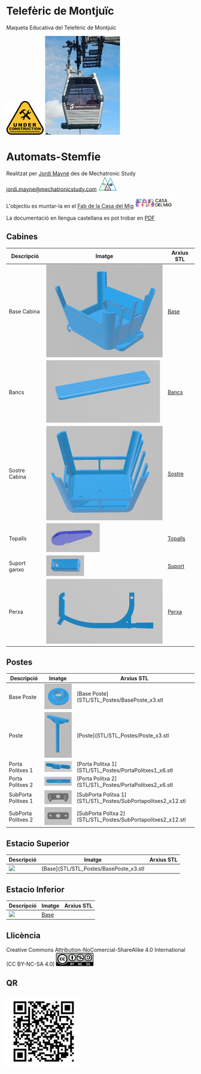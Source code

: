 # Telefèric de Montjuïc
Maqueta Educativa del Teleféric de Montjuïc 

<img src="Imatges/UnderConstruction.png" width="100" />

<img src="Imatges/Cabina.jpg" width="200" />


# Automats-Stemfie

Realitzat per [Jordi Mayné](https://github.com/maynej) des de Mechatronic Study jordi.mayne@mechatronicstudy.com <img src="Imatges/Logo3senseFons.png" width="50" />

L'objectiu es muntar-la en el [Fab de la Casa del Mig](https://www.fabcasadelmig.cat/)  <img src="Imatges/FAB.png" width="100" />

La documentació en llengua castellana es pot trobar en [PDF](https://github.com/maynej/CableCar-Montjuic/tree/main/DOC_ESP) 

## Cabines 
  
Descripció         | Imatge          | Arxius STL    
------------- | ------------- | ------------- 
Base Cabina |![](Imatges/Base.png) | [Base](STL/STL_Cabines/Base.stl) 
Bancs |![](Imatges/Bancs.png) | [Bancs](STL/STL_Cabines/Bancs_x2.stl)
Sostre Cabina |![](Imatges/Sostre.png) | [Sostre](STL/STL_Cabines/Sostre.stl) 
Topalls |![](Imatges/Topalls.png) | [Topalls](STL/STL_Cabines/Topall_x4.stl)
Suport ganxo |![](Imatges/SobreSostre.png) | [Suport](STL/STL_Cabines/SobreSostre.stl)
Perxa |![](Imatges/Perxa.png) | [Perxa](STL/STL_Cabines/Perxa.stl)

## Postes 
  
Descripció         | Imatge          | Arxius STL    
------------- | ------------- | ------------- 
Base Poste |![](Imatges/BasePoste.png) | [Base Poste](STL/STL_Postes/BasePoste_x3.stl
Poste |![](Imatges/Poste.png) | [Poste](STL/STL_Postes/Poste_x3.stl
Porta Politxes 1 |![](Imatges/PortaPolitxes1.png) | [Porta Politxa 1](STL/STL_Postes/PortaPolitxes1_x6.stl
Porta Politxes 2 |![](Imatges/PortaPolitxes2.png) | [Porta Politxa 2](STL/STL_Postes/PortaPolitxes2_x6.stl
SubPorta Politxes 1 |![](Imatges/SubPortaPolitxa1.png) | [SubPorta Politxa 1](STL/STL_Postes/SubPortapolitxes2_x12.stl
SubPorta Politxes 2 |![](Imatges/SubPortaPolitxa2.png) | [SubPorta Poltxa 2](STL/STL_Postes/SubPortapolitxes2_x12.stl

## Estacio Superior 
  
Descripció         | Imatge          | Arxius STL    
------------- | ------------- | ------------- 
 |![](Imatges/.png) | [Base](STL/STL_Postes/BasePoste_x3.stl


## Estacio Inferior 
  
Descripció         | Imatge          | Arxius STL    
------------- | ------------- | ------------- 
 |![](Imatges/.png) | [Base](STL/STL_Cabines/Base.stl) 


## Llicència

Creative Commons Attribution-NoComercial-ShareAlike 4.0 International (CC BY-NC-SA 4.0)  <img src="Imatges/CC.png" width="100" />

## QR

<img src="Imatges/QR_Teleferic.png" width="200" />



